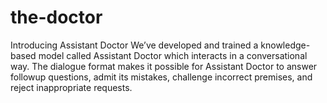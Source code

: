 # the-doctor
Introducing Assistant Doctor We’ve developed and trained a knowledge-based model called Assistant Doctor which interacts in a conversational way. The dialogue format makes it possible for Assistant Doctor to answer followup questions, admit its mistakes, challenge incorrect premises, and reject inappropriate requests.
